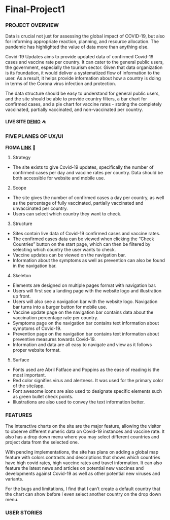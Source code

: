 # Final-Project1

### PROJECT OVERVIEW

Data is crucial not just for assessing the global impact of COVID-19, but also for informing appropriate reaction, planning, and resource allocation. The pandemic has highlighted the value of data more than anything else.

Covid-19 Updates aims to provide updated data of confirmed Covid-19 cases and vaccine rate per country. It can cater to the general public users, the government, especially the tourism sector. Given that data organization is its foundation, it would deliver a systematized flow of information to the user. As a result, it helps provide information about how a country is doing in terms of the Corona virus infection and protection. 

The data structure should be easy to understand for general public users, and the site should be able to provide country filters, a bar chart for confirmed cases, and a pie chart for vaccine rates - stating the completely vaccinated, partially vaccinated, and non-vaccinated per country.

**LIVE SITE [DEMO](https://herlyn-mortensen.github.io/Final-Project1/)** :tent:

### FIVE PLANES OF UX/UI

**FIGMA [LINK](https://www.figma.com/file/TDyAQ5QuwsHfsVkufzZtzk/Project-1?node-id=0%3A1)** :circus_tent:

1. Strategy
- The site exists to give Covid-19 updates, specifically the number of confirmed cases per day and vaccine rates per country. Data should be both accessible for website and mobile use.
2. Scope
- The site gives the number of confirmed cases a day per country, as well as the percentage of fully vaccinated, partially vaccinated and unvaccinated per country.
- Users can select which country they want to check.
3. Structure
- Sites contain live data of Covid-19 confirmed cases and vaccine rates.
- The confirmed cases data can be viewed when clicking the “Check Countries” button on the start page, which can then be filtered by selecting which country the user wants to check.
- Vaccine updates can be viewed on the navigation bar.
- Information about the symptoms as well as prevention can also be found in the navigation bar.
4. Skeleton
- Elements are designed on multiple pages format with navigation bar.
- Users will first see a landing page with the website logo and illustration up front.
- Users will also see a navigation bar with the website logo. Navigation bar turns into a burger button for mobile use.
- Vaccine update page on the navigation bar contains data about the vaccination percentage rate per country.
- Symptoms page on the navigation bar contains text information about symptoms of Covid-19.
- Prevention page on the navigation bar contains text information about preventive measures towards Covid-19.
- Information and data are all easy to navigate and view as it follows proper website format. 
5. Surface
- Fonts used are Abril Fatface and Poppins as the ease of reading is the most important.
- Red color signifies virus and alertness. It was used for the primary color of the site/app.
- Font awesome icons are also used to designate specific elements such as green bullet check points.
- Illustrations are also used to convey the text information better.


### FEATURES

The interactive charts on the site are the major feature, allowing the visitor to observe different numeric data on Covid-19 instances and vaccine rate. It also has a drop down menu where you may select different countries and project data from the selected one.

With pending implementations, the site has plans on adding a global map feature with colors contrasts and descriptions that shows which countries have high covid rates, high vaccine rates and travel information. It can also feature the latest news and articles on potential new vaccines and developments against Covid-19 as well as other potential new viruses and variants. 

For the bugs and limitations, I find that I can’t create a default country that the chart can show before I even select another country on the drop down menu.

### USER STORIES


